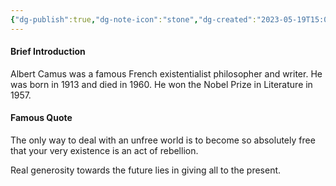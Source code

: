```yaml
---
{"dg-publish":true,"dg-note-icon":"stone","dg-created":"2023-05-19T15:00:00+08:00","dg-updated":"2023-05-19T15:00:00+08:00","tags":["create","tastes"],"dg-path":"Quote/Albert Camus.md","permalink":"/Quote/Albert Camus/","dgPassFrontmatter":true,"noteIcon":"stone","created":"2023-05-19T15:00:00+08:00","updated":"2023-05-19T15:00:00+08:00"}
---
```



#### Brief Introduction
Albert Camus was a famous French existentialist philosopher and writer. He was born in 1913 and died in 1960. He won the Nobel Prize in Literature in 1957.

#### Famous Quote

The only way to deal with an unfree world is to become so absolutely free that your very existence is an act of rebellion.

Real generosity towards the future lies in giving all to the present.